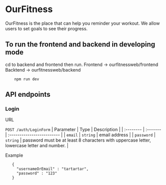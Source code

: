 # OurFitness

OurFitness is the place that can help you reminder your workout. We allow
users to set goals to see their progress.

## To run the frontend and backend in developing mode

cd to backend and frontend then run.
Frontend -> ourfitnessweb/frontend
Backtend -> ourfitnessweb/backend

```
    npm run dev
```

## API endpoints

### Login

URL

`POST /auth/LoginForm`
| Parameter | Type | Description |
| :-------- | :------- | :------------------------- |
| `email` | `string` | email address |
| `password` | `string` | password must be at least 8 characters with uppercase letter, lowercase letter and number. |

Example

```
   {
     "usernameOrEmail" : "tartartar",
     "password" : "123"
   }

```
